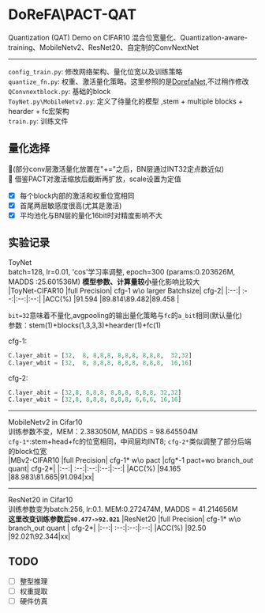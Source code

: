 # DoReFA\PACT-QAT
Quantization (QAT) Demo on CIFAR10 
混合位宽量化、Quantization-aware-training、MobileNetv2、ResNet20、自定制的ConvNextNet


----

``config_train.py``: 修改网络架构、量化位宽以及训练策略  
``quantize_fn.py``: 权重、激活量化策略。这里参照的是[DorefaNet](https://arxiv.org/abs/1606.06160),不过稍作修改  
``QConvnextblock.py``: 基础的block  
``ToyNet.py\MobileNetv2.py``: 定义了待量化的模型 ,stem + multiple blocks + hearder + fc宏架构   
``train.py``:  训练文件  

## 量化选择
:gift_heart:(部分conv层激活量化放置在"+="之后，BN层通过INT32定点数近似)  
:black_heart: 借鉴PACT对激活缩放后截断再扩放，scale设置为定值

- [x] 每个block内部的激活和权重位宽相同
- [x] 首尾两层敏感度很高(尤其是激活)
- [x] 平均池化与BN层的量化16bit时对精度影响不大

## 实验记录
ToyNet  
batch=128, lr=0.01, 'cos'学习率调整, epoch=300 (params:0.203626M, MADDS :25.601536M)  **模型参数、计算量较小**量化影响比较大  
|ToyNet-CIFAR10 |full Precision| cfg-1 w\o larger Batchsize| cfg-2|
|:--:| :--:|:--:|:--:|
|ACC(%) |91.594 |89.814\89.482|89.458 |

```bit=32```意味着不量化,avgpooling的输出量化策略与``fc``的``a_bit``相同(默认量化)  
参数：stem(1)+blocks(1,3,3,3)+hearder(1)+fc(1)  

cfg-1:  
```python
C.layer_abit = [32,  8, 8,8,8, 8,8,8, 8,8,8,  32,32]
C.layer_wbit = [32,  8, 8,8,8, 8,8,8, 8,8,8,  16,16]
```
cfg-2:  
```python
C.layer_abit = [32,8, 8,8,8, 8,8,8, 8,8,8, 32,32]
C.layer_wbit = [32,8, 8,8,8, 8,8,8, 6,6,6, 16,16]
```
------

MobileNetv2 in Cifar10   
训练参数不变，MEM：2.383050M, MADDS = 98.645504M   
``cfg-1*``:stem+head+fc的位宽相同，中间层均INT8; ``cfg-2*``类似调整了部分后端的block位宽   
|MBv2-CIFAR10 |full Precision| cfg-1* w\o pact |cfg*-1 pact+wo branch_out quant| cfg-2*|
|:--:| :--:|:--:|:--:|:--:|
|ACC(%) |94.165 |88.983\81.665|91.094|xx|

-------

ResNet20 in Cifar10   
训练参数变为batch:256, lr:0.1. MEM:0.272474M, MADDS = 41.214656M    
**这里改变训练参数后```90.477->92.021```**
|ResNet20 |full Precision| cfg-1* w\o branch_out quant | cfg-2*|
|:--:| :--:|:--:|:--:|
|ACC(%) |92.50 |92.021\92.344|xx|
## TODO
- [ ] 整型推理
- [ ] 权重提取
- [ ] 硬件仿真
